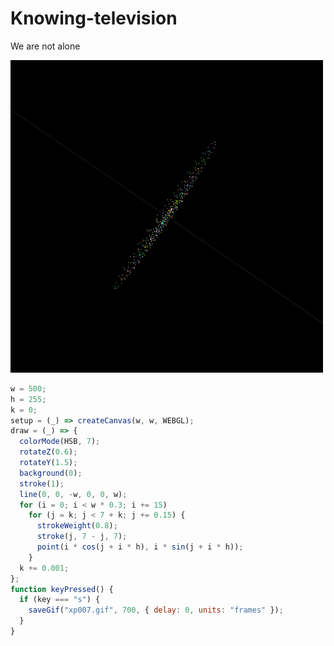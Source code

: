 # Knowing-television
We are not alone

![buh](https://github.com/nicolasbaez/Knowing-television/blob/main/xp007.gif)
```javascript
w = 500;
h = 255;
k = 0;
setup = (_) => createCanvas(w, w, WEBGL);
draw = (_) => {
  colorMode(HSB, 7);
  rotateZ(0.6);
  rotateY(1.5);
  background(0);
  stroke(1);
  line(0, 0, -w, 0, 0, w);
  for (i = 0; i < w * 0.3; i += 15)
    for (j = k; j < 7 + k; j += 0.15) {
      strokeWeight(0.8);
      stroke(j, 7 - j, 7);
      point(i * cos(j + i * h), i * sin(j + i * h));
    }
  k += 0.001;
};
function keyPressed() {
  if (key === "s") {
    saveGif("xp007.gif", 700, { delay: 0, units: "frames" });
  }
}
